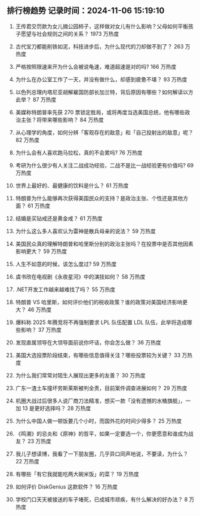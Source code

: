 
## 排行榜趋势 记录时间：2024-11-06 15:19:10
  
  1. 王传君交罚款为女儿摘公园柿子，这样做对女儿有什么影响？父母如何平衡孩子愿望与社会规则之间的关系？ 1973 万热度
    
  2. 古代宝刀都能削铁如泥，科技进步后，为什么现代的刀却做不到了？ 263 万热度
    
  3. 严格按照限速来开为什么会被说龟速，难道超速是对的吗? 166 万热度
    
  4. 为什么在办公室工作了一天，并没有做什么，却感到疲惫不堪？ 93 万热度
    
  5. 以色列总理内塔尼亚胡解雇国防部长加兰特，背后原因有哪些？如何解读以方此举？ 87 万热度
    
  6. 美媒称特朗普率先获 270 票锁定胜局，或将再度当选美国总统，他有哪些政治主张？将带来哪些影响？ 84 万热度
    
  7. 从心理学的角度，如何分辨「客观存在的敌意」和「自己投射出的敌意」呢？ 82 万热度
    
  8. 为什么会有人喜欢跑马拉松，真的不会累吗? 76 万热度
    
  9. 考研为什么很少有人关注二战成功经验，二战不是比一战经验更有价值吗? 69 万热度
    
  10. 世界上最好的、最健康的饮料是什么？ 61 万热度
    
  11. 特朗普为什么能够再次获得美国民众的支持？是政治主张、个性还是其他方面？ 61 万热度
    
  12. 结婚是买钻戒还是黄金戒？ 61 万热度
    
  13. 为什么这么多人喜欢认为雷神是散兵母亲的说法？ 59 万热度
    
  14. 美国民众真的理解特朗普和哈里斯分别的政治主张吗？在投票中是否其他因素影响更大？ 59 万热度
    
  15. 人生不如意的时候，该怎么度过? 59 万热度
    
  16. 虞书欣在电视剧《永夜星河》中的演技如何？ 58 万热度
    
  17. .NET开发工作越来越难找了吗？ 55 万热度
    
  18. 特朗普 VS 哈里斯，如何评价他们的税收政策？谁的政策对美国经济影响更大？ 46 万热度
    
  19. 爆料称 2025 年腾竞将不再强制要求 LPL 队伍配置 LDL 队伍，此举将造成哪些影响？ 37 万热度
    
  20. 发现直属领导在大领导面前说你坏话，你会怎么做？ 36 万热度
    
  21. 美国大选投票阶段结束，有哪些信息值得关注？哪些投票较为关键？ 33 万热度
    
  22. 为什么我们常常对陌生人展现出更多的友善？ 30 万热度
    
  23. 广东一渣土车撞坏劳斯莱斯被判全责，目前案件调查进展如何？ 29 万热度
    
  24. 机圈大战过后很多人说厂商刀法精准，想买一款「没有遗憾的水桶旗舰」，一加 13 是更好选择吗？ 28 万热度
    
  25. 为什么中国人做一顿饭要几个小时，而国外花的时间少得多？ 25 万热度
    
  26. 《鸣潮》的忌炎和《原神》的哲平，如果一定要选一个，你更愿意和谁成为战友？ 23 万热度
    
  27. 我儿子想读博，我看了一下朋友圈，几乎异口同声地说，不要读，为什么？ 22 万热度
    
  28. 有哪些「有它我就能吃两大碗米饭」的菜？ 19 万热度
    
  29. 如何评价 DiskGenius 这款软件？ 16 万热度
    
  30. 学校门口天天被接送的车子堵死，已成城市顽疾，有什么解决的好办法？ 8 万热度
    